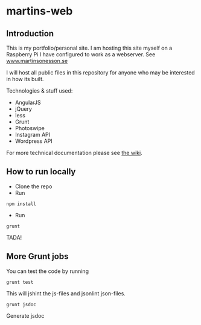 martins-web
==========

## Introduction

This is my portfolio/personal site. I am hosting this site myself on a Raspberry Pi I have configured to work as a webserver. See www.martinsonesson.se

I will host all public files in this repository for anyone who may be interested in how its built.

Technologies & stuff used:

+ AngularJS
+ jQuery
+ less
+ Grunt
+ Photoswipe
+ Instagram API
+ Wordpress API

For more technical documentation please see [the wiki](https://github.com/ToWelie89/martinsweb/wiki).

## How to run locally

- Clone the repo
- Run

```
npm install
```

- Run

```
grunt
```

TADA!

## More Grunt jobs

You can test the code by running

```
grunt test
```

This will jshint the js-files and jsonlint json-files.

```
grunt jsdoc
```

Generate jsdoc
